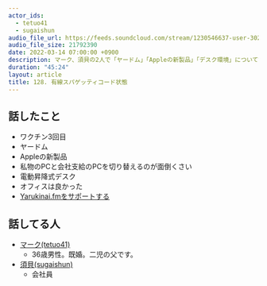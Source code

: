 ```yaml
---
actor_ids:
  - tetuo41
  - sugaishun
audio_file_url: https://feeds.soundcloud.com/stream/1230546637-user-302747142-yarukinai-128-2022-03-14.mp3
audio_file_size: 21792390
date: 2022-03-14 07:00:00 +0900
description: マーク、須貝の2人で「ヤードム」「Appleの新製品」「デスク環境」について話しました。
duration: "45:24"
layout: article
title: 128. 有線スパゲッティコード状態
---
```


## 話したこと
- ワクチン3回目
- ヤードム
- Appleの新製品
- 私物のPCと会社支給のPCを切り替えるのが面倒くさい
- 電動昇降式デスク
- オフィスは良かった
- [Yarukinai.fmをサポートする](https://note.com/tetuo41/circle)

## 話してる人
- [マーク(tetuo41)](https://twitter.com/tetuo41)
  - 36歳男性。既婚。二児の父です。
- [須貝(sugaishun)](https://twitter.com/sugaishun)
  - 会社員
